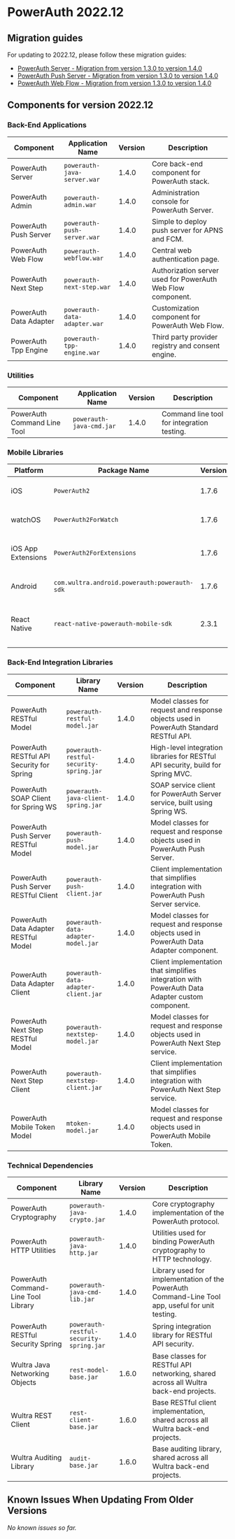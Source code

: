 # PowerAuth 2022.12

## Migration guides

For updating to 2022.12, please follow these migration guides:

- [PowerAuth Server - Migration from version 1.3.0 to version 1.4.0](https://github.com/wultra/powerauth-server/blob/develop/docs/PowerAuth-Server-1.4.0.md)
- [PowerAuth Push Server - Migration from version 1.3.0 to version 1.4.0](https://github.com/wultra/powerauth-push-server/blob/develop/docs/PowerAuth-Push-Server-1.4.0.md)
- [PowerAuth Web Flow - Migration from version 1.3.0 to version 1.4.0](https://github.com/wultra/powerauth-webflow/blob/develop/docs/Web-Flow-1.4.0.md)

## Components for version 2022.12

### Back-End Applications

| Component | Application Name | Version | Description |
|---|---|---|---|
| PowerAuth Server | `powerauth-java-server.war` | 1.4.0 | Core back-end component for PowerAuth stack. |
| PowerAuth Admin | `powerauth-admin.war` | 1.4.0 | Administration console for PowerAuth Server. |
| PowerAuth Push Server | `powerauth-push-server.war` | 1.4.0 | Simple to deploy push server for APNS and FCM. |
| PowerAuth Web Flow | `powerauth-webflow.war` | 1.4.0 | Central web authentication page. |
| PowerAuth Next Step | `powerauth-next-step.war` | 1.4.0 | Authorization server used for PowerAuth Web Flow component. |
| PowerAuth Data Adapter | `powerauth-data-adapter.war` | 1.4.0 | Customization component for PowerAuth Web Flow. |
| PowerAuth Tpp Engine | `powerauth-tpp-engine.war` | 1.4.0 | Third party provider registry and consent engine. |

### Utilities

| Component | Application Name | Version | Description |
|---|---|---|---|
| PowerAuth Command Line Tool | `powerauth-java-cmd.jar` | 1.4.0 | Command line tool for integration testing. |

### Mobile Libraries

| Platform | Package Name | Version | Description |
|---|---|---|---|
| iOS | `PowerAuth2` | 1.7.6 | A client library for iOS. |
| watchOS | `PowerAuth2ForWatch` | 1.7.6 | A limited library for watchOS. |
| iOS App Extensions | `PowerAuth2ForExtensions` | 1.7.6 | A limited library for iOS App Extensions. |
| Android | `com.wultra.android.powerauth:powerauth-sdk` | 1.7.6 | A client library for Android. |
| React Native | `react-native-powerauth-mobile-sdk` | 2.3.1 | React Native wrapper library for PowerAuth. | 

### Back-End Integration Libraries

| Component | Library Name |  Version | Description |
|---|---|---|---|
| PowerAuth RESTful Model | `powerauth-restful-model.jar` | 1.4.0 | Model classes for request and response objects used in PowerAuth Standard RESTful API. |
| PowerAuth RESTful API Security for Spring | `powerauth-restful-security-spring.jar` | 1.4.0 | High-level integration libraries for RESTful API security, build for Spring MVC. |
| PowerAuth SOAP Client for Spring WS | `powerauth-java-client-spring.jar` | 1.4.0 | SOAP service client for PowerAuth Server service, built using Spring WS. |
| PowerAuth Push Server RESTful Model | `powerauth-push-model.jar` | 1.4.0 | Model classes for request and response objects used in PowerAuth Push Server. |
| PowerAuth Push Server RESTful Client | `powerauth-push-client.jar` | 1.4.0 | Client implementation that simplifies integration with PowerAuth Push Server service. |
| PowerAuth Data Adapter RESTful Model | `powerauth-data-adapter-model.jar` | 1.4.0 | Model classes for request and response objects used in PowerAuth Data Adapter component. |
| PowerAuth Data Adapter Client | `powerauth-data-adapter-client.jar` | 1.4.0 | Client implementation that simplifies integration with PowerAuth Data Adapter custom component. |
| PowerAuth Next Step RESTful Model | `powerauth-nextstep-model.jar` | 1.4.0 | Model classes for request and response objects used in PowerAuth Next Step service. |
| PowerAuth Next Step Client | `powerauth-nextstep-client.jar` | 1.4.0 | Client implementation that simplifies integration with PowerAuth Next Step service. |
| PowerAuth Mobile Token Model | `mtoken-model.jar` | 1.4.0 | Model classes for request and response objects used in PowerAuth Mobile Token. |

### Technical Dependencies

| Component | Library Name | Version | Description |
|---|---|---|---|
| PowerAuth Cryptography | `powerauth-java-crypto.jar` | 1.4.0 | Core cryptography implementation of the PowerAuth protocol. |
| PowerAuth HTTP Utilities | `powerauth-java-http.jar` | 1.4.0 | Utilities used for binding PowerAuth cryptography to HTTP technology. |
| PowerAuth Command-Line Tool Library | `powerauth-java-cmd-lib.jar` | 1.4.0 | Library used for implementation of the PowerAuth Command-Line Tool app, useful for unit testing. |
| PowerAuth RESTful Security Spring | `powerauth-restful-security-spring.jar` | 1.4.0 | Spring integration library for RESTful API security. |
| Wultra Java Networking Objects | `rest-model-base.jar` | 1.6.0 | Base classes for RESTful API networking, shared across all Wultra back-end projects. |
| Wultra REST Client | `rest-client-base.jar` | 1.6.0 | Base RESTful client implementation, shared across all Wultra back-end projects. |
| Wultra Auditing Library | `audit-base.jar` | 1.6.0 | Base auditing library, shared across all Wultra back-end projects. |

## Known Issues When Updating From Older Versions

_No known issues so far._
